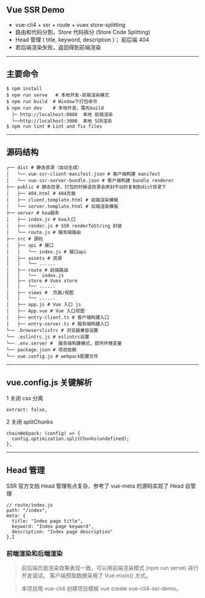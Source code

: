 ## Vue SSR Demo

- vue-cli4 + ssr + route + vuex store-splitting
- 路由和代码分割，Store 代码拆分 (Store Code Splitting)
- Head 管理 ( title, keyword, description )； 前后端 404
- 若后端渲染失败，返回得到前端渲染

---

## 主要命令

```
$ npm install
$ npm run serve   # 本地开发-前端渲染模式
$ npm run build  # Window下打包命令
$ npm run dev    # 本地开发，需先build
  ├─ http://localhost:8080  本地 前端渲染
  └──http://localhost:3000  本地 SSR渲染
$ npm run lint # Lint and fix files
```

---

## 源码结构

```
┌── dist # 静态资源（自动生成）
│   └── vue-ssr-client-manifest.json # 客户端构建 manifest
│   └── vue-ssr-server-bundle.json # 客户端构建 bundle renderer
├── public # 静态目录，打包的时候该目录会原封不动的复制到dist目录下
│   ├── 404.html # 404页面
│   ├── client.template.html # 前端渲染模板
│   └── server.template.html # 后端渲染模板
├── server # koa服务
│   ├── index.js # koa入口
│   ├── render.js # SSR renderToString 封装
│   └── route.js # 服务端路由
├── src # 源码
│   ├── api # 接口
│   │   └── index.js # 接口api
│   ├── assets # 资源
│   │   └── ......
│   ├── route # 前端路由
│   │   └──  index.js
│   ├── store # Vuex store
│   │   └── ......
│   ├── views #  页面/视图
│   │   └── ......
│   ├── app.js # Vue 入口 js
│   ├── App.vue # Vue 入口视图
│   ├── entry-client.ts # 客户端构建入口
│   ├── entry-server.ts # 服务端构建入口
└── .browserslistrc # 浏览器兼容设置
└── .eslintrc.js # eslintrc设置
└── .env.server #  服务端构建模式，提供环境变量
└── package.json # 项目依赖
└── vue.config.js # webpack配置文件
```

---

## vue.config.js 关键解析

1 关闭 css 分离

```
extract: false,
```

2 关闭 splitChunks

```
chainWebpack: (config) => {
  config.optimization.splitChunks(undefined);
},
```

---

## Head 管理

SSR 官方文档 Head 管理有点复杂，参考了 vue-meta 的源码实现了 Head 自管理

```
// route/index.js
path: "/index",
meta: {
  title: "Index page title",
  keyword: "Index page keyword",
  description: "Index page description"
},I
```

### 前端渲染和后端渲染

> 前后端页面渲染效果表现一致，可以用前端渲染模式 (npm run serve) 进行开发调试。 客户端预取数据采用了 Vue.mixin() 方式。

> 本项目用 vue-cli4 创建项目模板 vue create vue-cli4-ssr-demo。

